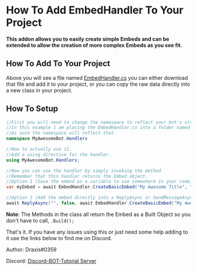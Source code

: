 # How To Add EmbedHandler To Your Project

**This addon allows you to easily create simple Embeds and can be extended to allow the creation of more complex Embeds as you see fit.**

## How To Add To Your Project

Above you will see a file named [EmbedHandler.cs](EmbedHandler.cs) you can either download that file and add it to your project, or you can copy the raw data directly into a new class in your project.

## How To Setup

```cs
//First you will need to change the namespace to reflect your bot's structure.
//In this example I am placing the EmbedHandler.cs into a folder named Handlers.
//As such the namespace will reflect that.
namespace MyAwesomeBot.Handlers
```

```cs
//Now to actually use it.
//Add a using directive for the handler.
using MyAwesomeBot.Handlers;
```

```cs
//Now you can use the handler by simply invoking the method
//Remember that this handler returns the Embed object.
//Option 1 (Save the embed as a variable to use somewhere in your code):
var myEmbed = await EmbedHandler.CreateBasicEmbed("My Awesome Title", "My Awesome Description", Color.Red);

//Option 2 (Add the embed directly into a ReplyAsync or SendMessageAsync):
await ReplyAsync("", false, await EmbedHandler.CreateBasicEmbed("My Awesome Title", "My Awesome Description", Color.Red));
```

**Note**: The Methods in the class all return the Embed as a Built Object so you don't have to call, ``.Build();``

That's it. If you have any issues using this or just need some help adding to it use the links below to find me on Discord.

Author: Draxis#0359

Discord:  [Discord-BOT-Tutorial Server](https://discord.gg/cGhEZuk)